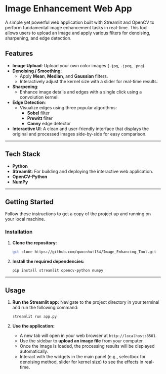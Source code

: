 # Image Enhancement Web App

A simple yet powerful web application built with Streamlit and OpenCV to perform fundamental image enhancement tasks in real-time. This tool allows users to upload an image and apply various filters for denoising, sharpening, and edge detection.

## Features

-   **Image Upload**: Upload your own color images (`.jpg`, `.jpeg`, `.png`).
-   **Denoising / Smoothing**:
    -   Apply **Mean**, **Median**, and **Gaussian** filters.
    -   Interactively adjust the kernel size with a slider for real-time results.
-   **Sharpening**:
    -   Enhance image details and edges with a single click using a convolution kernel.
-   **Edge Detection**:
    -   Visualize edges using three popular algorithms:
        -   **Sobel** filter
        -   **Prewitt** filter
        -   **Canny** edge detector
-   **Interactive UI**: A clean and user-friendly interface that displays the original and processed images side-by-side for easy comparison.

---

## Tech Stack

-   **Python**
-   **Streamlit**: For building and deploying the interactive web application.
-   **OpenCV-Python**
-   **NumPy**

---

## Getting Started

Follow these instructions to get a copy of the project up and running on your local machine.

### Installation

1.  **Clone the repository:**
    ```bash
    git clone https://github.com/quocnhut134/Image_Enhancing_Tool.git
    ```

2.  **Install the required dependencies:**
    ```bash
    pip install streamlit opencv-python numpy
    ```

---

## Usage

1.  **Run the Streamlit app:**
    Navigate to the project directory in your terminal and run the following command:
    ```bash
    streamlit run app.py
    ```

2.  **Use the application:**
    -   A new tab will open in your web browser at `http://localhost:8501`.
    -   Use the sidebar to **upload an image file** from your computer.
    -   Once the image is loaded, the processing results will be displayed automatically.
    -   Interact with the widgets in the main panel (e.g., selectbox for denoising method, slider for kernel size) to see the effects in real-time.